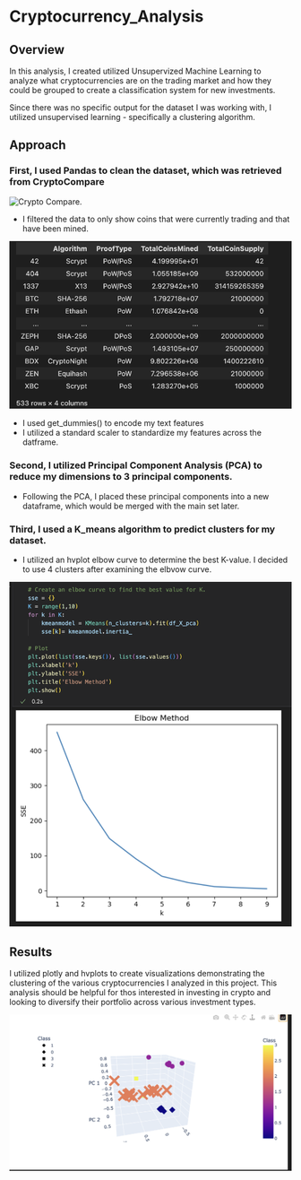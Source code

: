 # Cryptocurrency_Analysis

## Overview

In this analysis, I created utilized Unsupervized Machine Learning to analyze what cryptocurrencies are on the trading market and how they could be grouped to create a classification system for new investments.

Since there was no specific output for the dataset I was working with, I utilized unsupervised learning - specifically a clustering algorithm. 

## Approach

### First, I used Pandas to clean the dataset, which was retrieved from  CryptoCompare 
![Crypto Compare](https://min-api.cryptocompare.com/data/all/coinlist). 
- I filtered the data to only show coins that were currently trading and that have been mined. 

![Summary Table](https://github.com/scallina/Cryptocurrency_Analysis/blob/main/Images/Cleaned%20Dataframe.png)

- I used get_dummies() to encode my text features
- I utilized a standard scaler to standardize my features across the datframe. 

### Second, I utilized Principal Component Analysis (PCA) to reduce my dimensions to 3 principal components. 
- Following the PCA, I placed these principal components into a new dataframe, which would be merged with the main set later. 

### Third, I used a K_means algorithm to predict clusters for my dataset. 
- I utilized an hvplot elbow curve to determine the best K-value. I decided to use 4 clusters after examining the elbvow curve. 

![Summary Table](https://github.com/scallina/Cryptocurrency_Analysis/blob/main/Images/Elbow%20Curve.png)

## Results

I utilized plotly and hvplots to create visualizations demonstrating the clustering of the various cryptocurrencies I analyzed in this project. This analysis should be helpful for thos interested in investing in crypto and looking to diversify their portfolio across various investment types. 

![Summary Table](https://github.com/scallina/Cryptocurrency_Analysis/blob/main/Images/3d%20clustered%20plot.png)
